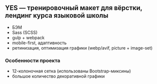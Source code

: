 ## YES — тренировочный макет для вёрстки, лендинг курса языковой школы

* БЭМ
* Sass (SCSS)
* gulp + webpack
* mobile-first, адаптивность
* ретинизация, оптимизация графики (webp/avif, picture + image-set)

### Особенности проекта
* 12-колоночная сетка (использованы Bootstrap-миксины)
* большое количество декоративной графики
